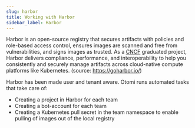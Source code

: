 ```yaml
---
slug: harbor
title: Working with Harbor
sidebar_label: Harbor
---
```


Harbor is an open-source registry that secures artifacts with policies and role-based access control, ensures images are scanned and free from vulnerabilities, and signs images as trusted. As a [CNCF](https://www.cncf.io/announcements/2020/06/23/cloud-native-computing-foundation-announces-harbor-graduation/) graduated project, Harbor delivers compliance, performance, and interoperability to help you consistently and securely manage artifacts across cloud-native compute platforms like Kubernetes. (source: https://goharbor.io/)

Harbor has been made user and tenant aware. Otomi runs automated tasks that take care of:

- Creating a project in Harbor for each team
- Creating a bot-account for each team
- Creating a Kubernetes pull secret in the team namespace to enable pulling of images out of the local registry
